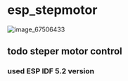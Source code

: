 # esp_stepmotor
![image_67506433](https://github.com/user-attachments/assets/60b4ed55-7d22-4a4c-a707-59e3bd8190ce)
## todo steper motor control
### used ESP IDF 5.2 version
